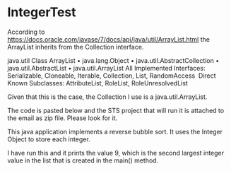 # IntegerTest
According to https://docs.oracle.com/javase/7/docs/api/java/util/ArrayList.html the ArrayList inherits from the Collection interface.

java.util
Class ArrayList<E>
•	java.lang.Object
•	java.util.AbstractCollection<E>
•	java.util.AbstractList<E>
•	java.util.ArrayList<E>
All Implemented Interfaces: Serializable, Cloneable, Iterable<E>, Collection<E>, List<E>, RandomAccess  Direct Known Subclasses: AttributeList, RoleList, RoleUnresolvedList

Given that this is the case, the Collection I use is a java.util.ArrayList.

The code is pasted below and the STS project that will run it is attached to the email as zip file.  Please look for it.

This java application implements a reverse bubble sort.  It uses the Integer Object to store each integer.

I have run this and it prints the value 9, which is the second largest integer value in the list that is created in the main() method.

